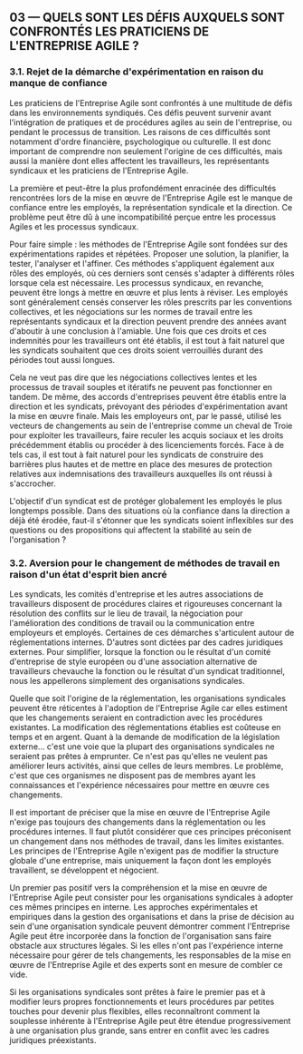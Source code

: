 ## 03 — QUELS SONT LES DÉFIS AUXQUELS SONT CONFRONTÉS LES PRATICIENS DE L'ENTREPRISE AGILE ?

### 3.1. Rejet de la démarche d'expérimentation en raison du manque de confiance

Les praticiens de l'Entreprise Agile sont confrontés à une multitude de défis
dans les environnements syndiqués. Ces défis peuvent survenir avant
l'intégration de pratiques et de procédures agiles au sein de l'entreprise, ou
pendant le processus de transition. Les raisons de ces difficultés sont
notamment d'ordre financière, psychologique ou culturelle. Il est donc important
de comprendre non seulement l'origine de ces difficultés, mais aussi la manière
dont elles affectent les travailleurs, les représentants syndicaux et les
praticiens de l'Entreprise Agile.

La première et peut-être la plus profondément enracinée des difficultés
rencontrées lors de la mise en œuvre de l'Entreprise Agile est le manque de
confiance entre les employés, la représentation syndicale et la direction. Ce
problème peut être dû à une incompatibilité perçue entre les processus Agiles et
les processus syndicaux.

Pour faire simple : les méthodes de l'Entreprise Agile sont fondées sur des
expérimentations rapides et répétées. Proposer une solution, la planifier, la
tester, l'analyser et l'affiner. Ces méthodes s'appliquent également aux rôles
des employés, où ces derniers sont censés s'adapter à différents rôles lorsque
cela est nécessaire. Les processus syndicaux, en revanche, peuvent être longs à
mettre en œuvre et plus lents à réviser. Les employés sont généralement censés
conserver les rôles prescrits par les conventions collectives, et les
négociations sur les normes de travail entre les représentants syndicaux et la
direction peuvent prendre des années avant d'aboutir à une conclusion à
l'amiable. Une fois que ces droits et ces indemnités pour les travailleurs ont
été établis, il est tout à fait naturel que les syndicats souhaitent que ces
droits soient verrouillés durant des périodes tout aussi longues.

Cela ne veut pas dire que les négociations collectives lentes et les processus
de travail souples et itératifs ne peuvent pas fonctionner en tandem. De même,
des accords d'entreprises peuvent être établis entre la direction et les
syndicats, prévoyant des périodes d'expérimentation avant la mise en œuvre
finale. Mais les employeurs ont, par le passé, utilisé les vecteurs de
changements au sein de l'entreprise comme un cheval de Troie pour exploiter les
travailleurs, faire reculer les acquis sociaux et les droits précédemment
établis ou procéder à des licenciements forcés. Face à de tels cas, il est tout
à fait naturel pour les syndicats de construire des barrières plus hautes et de
mettre en place des mesures de protection relatives aux indemnisations des
travailleurs auxquelles ils ont réussi à s'accrocher.

L'objectif d'un syndicat est de protéger globalement les employés le plus
longtemps possible. Dans des situations où la confiance dans la direction a
déjà été érodée, faut-il s'étonner que les syndicats soient inflexibles sur des
questions ou des propositions qui affectent la stabilité au sein de
l'organisation ?

### 3.2. Aversion pour le changement de méthodes de travail en raison d'un état d'esprit bien ancré

Les syndicats, les comités d'entreprise et les autres associations de
travailleurs disposent de procédures claires et rigoureuses concernant la
résolution des conflits sur le lieu de travail, la négociation pour
l'amélioration des conditions de travail ou la communication entre employeurs et
employés. Certaines de ces démarches s'articulent autour de réglementations
internes. D'autres sont dictées par des cadres juridiques externes. Pour
simplifier, lorsque la fonction ou le résultat d'un comité d'entreprise de style
européen ou d'une association alternative de travailleurs chevauche la fonction
ou le résultat d'un syndicat traditionnel, nous les appellerons simplement des
organisations syndicales.

Quelle que soit l'origine de la réglementation, les organisations syndicales
peuvent être réticentes à l'adoption de l'Entreprise Agile car elles estiment
que les changements seraient en contradiction avec les procédures existantes.
La modification des réglementations établies est coûteuse en temps et en argent.
Quant à la demande de modification de la législation externe... c'est une voie
que la plupart des organisations syndicales ne seraient pas prêtes à emprunter.
Ce n'est pas qu'elles ne veulent pas améliorer leurs activités, ainsi que celles
de leurs membres. Le problème, c'est que ces organismes ne disposent pas de
membres ayant les connaissances et l'expérience nécessaires pour mettre en œuvre
ces changements.

Il est important de préciser que la mise en œuvre de l'Entreprise Agile n'exige
pas toujours des changements dans la réglementation ou les procédures internes.
Il faut plutôt considérer que ces principes préconisent un changement dans nos
méthodes de travail, dans les limites existantes. Les principes de l'Entreprise
Agile n'exigent pas de modifier la structure globale d'une entreprise, mais
uniquement la façon dont les employés travaillent, se développent et négocient.

Un premier pas positif vers la compréhension et la mise en œuvre de l'Entreprise
Agile peut consister pour les organisations syndicales à adopter ces mêmes
principes en interne. Les approches expérimentales et empiriques dans la
gestion des organisations et dans la prise de décision au sein d'une
organisation syndicale peuvent démontrer comment l'Entreprise Agile peut être
incorporée dans la fonction de l'organisation sans faire obstacle aux structures
légales. Si les elles n'ont pas l'expérience interne nécessaire pour gérer de
tels changements, les responsables de la mise en œuvre de l'Entreprise Agile et
des experts sont en mesure de combler ce vide.

Si les organisations syndicales sont prêtes à faire le premier pas et à modifier
leurs propres fonctionnements et leurs procédures par petites touches pour devenir
plus flexibles, elles reconnaîtront comment la souplesse inhérente à
l'Entreprise Agile peut être étendue progressivement à une organisation plus
grande, sans entrer en conflit avec les cadres juridiques préexistants.
